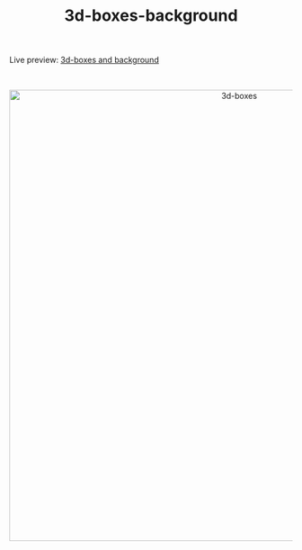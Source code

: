 <h1 align="center">3d-boxes-background</h1><br>
<br>
Live preview: <a href="https://ash-win-n.github.io/3d-boxes-background/">3d-boxes and background</a></p><br>

<p align="center">
  <img width="802" alt="3d-boxes" src="https://user-images.githubusercontent.com/70138036/186627890-8bbac60e-08e0-4cc5-a71e-8d0d6f74c92d.png">

</p>
